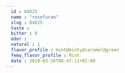 ```yaml
---
  id : 84825
  name : "rosefuran"
  slug : 84825
  taste : 
  bitter : 0
  odor : 
  natural : 1
  flavor_profile : mint@minty@caramel@green
  fema_flavor_profile : Mint
  date : 2019-03-26T08:47:11+01:00
---
```




